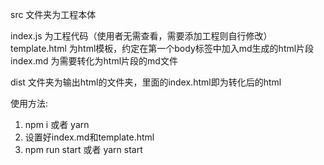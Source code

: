 src 文件夹为工程本体

  index.js 为工程代码（使用者无需查看，需要添加工程则自行修改）
  template.html 为html模板，约定在第一个body标签中加入md生成的html片段
  index.md 为需要转化为html片段的md文件

dist 文件夹为输出html的文件夹，里面的index.html即为转化后的html

使用方法:
1. npm i 或者 yarn
2. 设置好index.md和template.html
3. npm run start 或者 yarn start